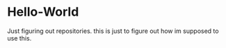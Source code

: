 # Hello-World
Just figuring out repositories. 
this is just to figure out how im supposed to use this.
